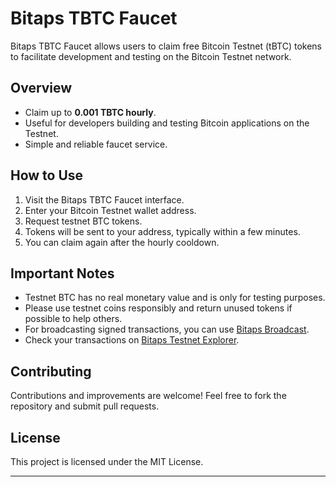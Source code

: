 
# Bitaps TBTC Faucet

Bitaps TBTC Faucet allows users to claim free Bitcoin Testnet (tBTC) tokens to facilitate development and testing on the Bitcoin Testnet network.

## Overview

- Claim up to **0.001 TBTC hourly**.
- Useful for developers building and testing Bitcoin applications on the Testnet.
- Simple and reliable faucet service.

## How to Use

1. Visit the Bitaps TBTC Faucet interface.
2. Enter your Bitcoin Testnet wallet address.
3. Request testnet BTC tokens.
4. Tokens will be sent to your address, typically within a few minutes.
5. You can claim again after the hourly cooldown.

## Important Notes

- Testnet BTC has no real monetary value and is only for testing purposes.
- Please use testnet coins responsibly and return unused tokens if possible to help others.
- For broadcasting signed transactions, you can use [Bitaps Broadcast](https://tbtc.bitaps.com/broadcast).
- Check your transactions on [Bitaps Testnet Explorer](https://tbtc.bitaps.com).

## Contributing

Contributions and improvements are welcome! Feel free to fork the repository and submit pull requests.

## License

This project is licensed under the MIT License.

---

